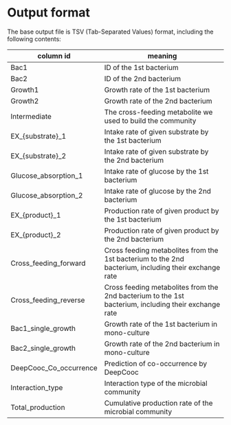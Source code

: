 Output format
=====

The base output file is TSV (Tab-Separated Values) format, including the following contents:

| column id              | meaning                                                      |
| ---------------------- | ------------------------------------------------------------ |
| Bac1                   | ID of the 1st bacterium                                      |
| Bac2                   | ID of the 2nd bacterium                                      |
| Growth1                | Growth rate of the 1st bacterium                             |
| Growth2                | Growth rate of the 2nd bacterium                             |
| Intermediate           | The cross-feeding metabolite we used to build the community  |
| EX_{substrate}_1       | Intake rate of given substrate by the 1st bacterium          |
| EX_{substrate}_2       | Intake rate of given substrate by the 2nd bacterium          |
| Glucose_absorption_1   | Intake rate of glucose by the 1st bacterium                  |
| Glucose_absorption_2   | Intake rate of glucose by the 2nd bacterium                  |
| EX_{product}_1         | Production rate of given product by the 1st bacterium        |
| EX_{product}_2         | Production rate of given product by the 2nd bacterium        |
| Cross_feeding_forward  | Cross feeding metabolites from the 1st bacterium to the 2nd bacterium, including their exchange rate |
| Cross_feeding_reverse  | Cross feeding metabolites from the 2nd bacterium to the 1st bacterium, including their exchange rate |
| Bac1_single_growth     | Growth rate of the 1st bacterium in mono-culture             |
| Bac2_single_growth     | Growth rate of the 2nd bacterium in mono-culture             |
| DeepCooc_Co_occurrence | Prediction of co-occurrence by DeepCooc                      |
| Interaction_type       | Interaction type of the microbial community                  |
| Total_production       | Cumulative production rate of the microbial community        |
